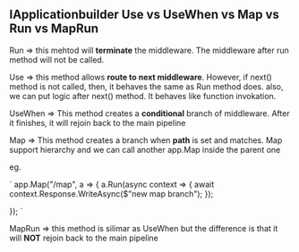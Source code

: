 ﻿## IApplicationbuilder Use vs UseWhen vs Map vs Run vs MapRun

Run => this mehtod will **terminate** the middleware. The middleware after run method will not be called. 

Use => this method allows **route to next middleware**. However, if next() method is not called, then, it behaves the same as Run method does.
       also, we can put logic after next() method. It behaves like function invokation.

UseWhen => This method creates a **conditional** branch of middleware. After it finishes, it will rejoin back to the main pipeline

Map => This method creates a branch when **path** is set and matches. Map support hierarchy and we can call another app.Map inside the parent one 

eg.

`
app.Map("/map", a => {
    a.Run(async context => {
        await context.Response.WriteAsync($"new map branch");
    });
    
});
`

MapRun => this method is silimar as UseWhen but the difference is that it will **NOT** rejoin back to the main pipeline